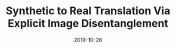 ---
title: "Synthetic to Real Translation Via Explicit Image Disentanglement"
collection: publications
permalink: /publication/cg2real
date: 2019-10-26
venue:
city:
state:
teaser:
thumbnail: 'cg2real.png'
authors: ICCV 2019 (<strong>oral</strong>), Seoul, South Korea
bibtex:
uri:
arxiv:
project:
poster:
data:
---